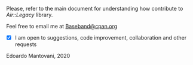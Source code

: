Please, refer to the main document for understanding how contribute to _Air::Legacy_ library.

Feel free to email me at Baseband@cpan.org

- [x] I am open to suggestions, code improvement, collaboration and other requests

Edoardo Mantovani, 2020
